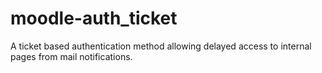 moodle-auth_ticket
==================

A ticket based authentication method allowing delayed access to internal pages from mail notifications.